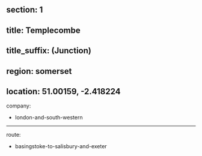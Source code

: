 ﻿section: 1
----
title: Templecombe
----
title_suffix: (Junction)
----
region: somerset
----
location: 51.00159, -2.418224
----
company:
- london-and-south-western
----
route:
- basingstoke-to-salisbury-and-exeter
